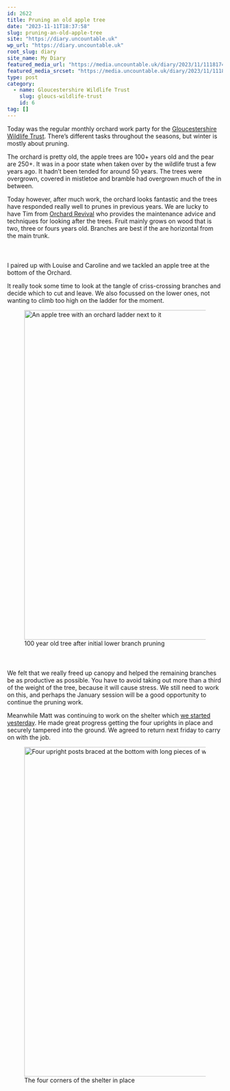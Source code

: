 ```yaml
---
id: 2622
title: Pruning an old apple tree
date: "2023-11-11T18:37:58"
slug: pruning-an-old-apple-tree
site: "https://diary.uncountable.uk"
wp_url: "https://diary.uncountable.uk"
root_slug: diary
site_name: My Diary
featured_media_url: "https://media.uncountable.uk/diary/2023/11/11181743/IMG20231111102807.webp"
featured_media_srcset: "https://media.uncountable.uk/diary/2023/11/11181743/IMG20231111102807-300x167.webp 300w, https://media.uncountable.uk/diary/2023/11/11181743/IMG20231111102807-1024x570.webp 1024w, https://media.uncountable.uk/diary/2023/11/11181743/IMG20231111102807-150x150.webp 150w, https://media.uncountable.uk/diary/2023/11/11181743/IMG20231111102807-640x356.webp 640w, https://media.uncountable.uk/diary/2023/11/11181743/IMG20231111102807.webp 2000w"
type: post
category:
  - name: Gloucestershire Wildlife Trust
    slug: gloucs-wildlife-trust
    id: 6
tag: []
---
```



<p>Today was the regular monthly orchard work party for the <a href="https://www.gloucestershirewildlifetrust.co.uk/volunteer">Gloucestershire Wildlife Trust</a>.  There&#8217;s different tasks throughout the seasons, but winter is mostly about pruning.</p>



<p>The orchard is pretty old, the apple trees are 100+ years old and the pear are 250+.  It was in a poor state when taken over by the wildlife trust a few years ago.  It hadn&#8217;t been tended for around 50 years.  The trees were overgrown, covered in mistletoe and bramble had overgrown much of the in between.</p>



<p>Today however, after much work, the orchard looks fantastic and the trees have responded really well to prunes in previous years.  We are lucky to have Tim from <a href="https://orchardrevival.co.uk/">Orchard Revival</a> who provides the maintenance advice and techniques for looking after the trees.  Fruit mainly grows on wood that is two, three or fours years old.  Branches are best if the are horizontal from the main trunk.</p>


<style>.kb-row-layout-id2622_9ca843-91 > .kt-row-column-wrap{align-content:start;}:where(.kb-row-layout-id2622_9ca843-91 > .kt-row-column-wrap) > .wp-block-kadence-column{justify-content:start;}.kb-row-layout-id2622_9ca843-91 > .kt-row-column-wrap{column-gap:var(--global-kb-gap-md, 2rem);row-gap:var(--global-kb-gap-md, 2rem);padding-top:var(--global-kb-spacing-sm, 1.5rem);padding-bottom:var(--global-kb-spacing-sm, 1.5rem);grid-template-columns:repeat(2, minmax(0, 1fr));}.kb-row-layout-id2622_9ca843-91 > .kt-row-layout-overlay{opacity:0.30;}@media all and (max-width: 1024px){.kb-row-layout-id2622_9ca843-91 > .kt-row-column-wrap{grid-template-columns:repeat(2, minmax(0, 1fr));}}@media all and (max-width: 767px){.kb-row-layout-id2622_9ca843-91 > .kt-row-column-wrap{grid-template-columns:minmax(0, 1fr);}.kb-row-layout-id2622_9ca843-91 > .kt-row-column-wrap > .wp-block-kadence-column:nth-of-type(1){order:2;}.kb-row-layout-id2622_9ca843-91 > .kt-row-column-wrap > .wp-block-kadence-column:nth-of-type(2){order:1;}.kb-row-layout-id2622_9ca843-91 > .kt-row-column-wrap > .wp-block-kadence-column:nth-of-type(3){order:12;}.kb-row-layout-id2622_9ca843-91 > .kt-row-column-wrap > .wp-block-kadence-column:nth-of-type(4){order:11;}.kb-row-layout-id2622_9ca843-91 > .kt-row-column-wrap > .wp-block-kadence-column:nth-of-type(5){order:22;}.kb-row-layout-id2622_9ca843-91 > .kt-row-column-wrap > .wp-block-kadence-column:nth-of-type(6){order:21;}.kb-row-layout-id2622_9ca843-91 > .kt-row-column-wrap > .wp-block-kadence-column:nth-of-type(7){order:32;}.kb-row-layout-id2622_9ca843-91 > .kt-row-column-wrap > .wp-block-kadence-column:nth-of-type(8){order:31;}}</style><div class="kb-row-layout-wrap kb-row-layout-id2622_9ca843-91 alignnone wp-block-kadence-rowlayout"><div class="kt-row-column-wrap kt-has-2-columns kt-row-layout-equal kt-tab-layout-inherit kt-mobile-layout-row kt-row-valign-top">
<style>.kadence-column2622_9a1ef5-27 > .kt-inside-inner-col,.kadence-column2622_9a1ef5-27 > .kt-inside-inner-col:before{border-top-left-radius:0px;border-top-right-radius:0px;border-bottom-right-radius:0px;border-bottom-left-radius:0px;}.kadence-column2622_9a1ef5-27 > .kt-inside-inner-col{column-gap:var(--global-kb-gap-sm, 1rem);}.kadence-column2622_9a1ef5-27 > .kt-inside-inner-col{flex-direction:column;}.kadence-column2622_9a1ef5-27 > .kt-inside-inner-col > .aligncenter{width:100%;}.kadence-column2622_9a1ef5-27 > .kt-inside-inner-col:before{opacity:0.3;}.kadence-column2622_9a1ef5-27{position:relative;}@media all and (max-width: 1024px){.kadence-column2622_9a1ef5-27 > .kt-inside-inner-col{flex-direction:column;justify-content:center;}}@media all and (max-width: 767px){.kadence-column2622_9a1ef5-27 > .kt-inside-inner-col{flex-direction:column;justify-content:center;}}</style>
<div class="wp-block-kadence-column kadence-column2622_9a1ef5-27"><div class="kt-inside-inner-col">
<p>I paired up with Louise and Caroline and we tackled an apple tree at the bottom of the Orchard.  </p>



<p>It really took some time to look at the tangle of criss-crossing branches and decide which to cut and leave.  We also focussed on the lower ones, not wanting to climb too high on the ladder for the moment.</p>
</div></div>


<style>.kadence-column2622_f63949-09 > .kt-inside-inner-col,.kadence-column2622_f63949-09 > .kt-inside-inner-col:before{border-top-left-radius:0px;border-top-right-radius:0px;border-bottom-right-radius:0px;border-bottom-left-radius:0px;}.kadence-column2622_f63949-09 > .kt-inside-inner-col{column-gap:var(--global-kb-gap-sm, 1rem);}.kadence-column2622_f63949-09 > .kt-inside-inner-col{flex-direction:column;}.kadence-column2622_f63949-09 > .kt-inside-inner-col > .aligncenter{width:100%;}.kadence-column2622_f63949-09 > .kt-inside-inner-col:before{opacity:0.3;}.kadence-column2622_f63949-09{position:relative;}@media all and (max-width: 1024px){.kadence-column2622_f63949-09 > .kt-inside-inner-col{flex-direction:column;justify-content:center;}}@media all and (max-width: 767px){.kadence-column2622_f63949-09 > .kt-inside-inner-col{flex-direction:column;justify-content:center;}}</style>
<div class="wp-block-kadence-column kadence-column2622_f63949-09"><div class="kt-inside-inner-col">
<figure class="wp-block-image size-large"><img loading="lazy" decoding="async" width="1024" height="768" src="https://media.uncountable.uk/diary/2023/11/11181744/IMG20231111125150-1024x768.webp" alt="An apple tree with an orchard ladder next to it" class="wp-image-2624" srcset="https://media.uncountable.uk/diary/2023/11/11181744/IMG20231111125150-1024x768.webp 1024w, https://media.uncountable.uk/diary/2023/11/11181744/IMG20231111125150-300x225.webp 300w, https://media.uncountable.uk/diary/2023/11/11181744/IMG20231111125150-640x480.webp 640w, https://media.uncountable.uk/diary/2023/11/11181744/IMG20231111125150.webp 2000w" sizes="auto, (max-width: 1024px) 100vw, 1024px" /><figcaption class="wp-element-caption">100 year old tree after initial lower branch pruning</figcaption></figure>
</div></div>

</div></div>


<p>We felt that we really freed up canopy and helped the remaining branches be as productive as possible.  You have to avoid taking out more than a third of the weight of the tree, because it will cause stress.  We still need to work on this, and perhaps the January session will be a good opportunity to continue the pruning work.</p>



<p>Meanwhile Matt was continuing to work on the shelter which <a href="https://diary.uncountable.uk/2023/11/gimme-shelter/">we started yesterday</a>.  He made great progress getting the four uprights in place and securely tampered into the ground.  We agreed to return next friday to carry on with the job.</p>


<style>.kb-image2622_81731f-15 .kb-image-has-overlay:after{opacity:0.3;}</style>
<figure class="wp-block-kadence-image kb-image2622_81731f-15 size-large"><img loading="lazy" decoding="async" width="1024" height="768" src="https://media.uncountable.uk/diary/2023/11/11183647/IMG20231111130827-1024x768.webp" alt="Four upright posts braced at the bottom with long pieces of wood into a frame" class="kb-img wp-image-2625" srcset="https://media.uncountable.uk/diary/2023/11/11183647/IMG20231111130827-1024x768.webp 1024w, https://media.uncountable.uk/diary/2023/11/11183647/IMG20231111130827-300x225.webp 300w, https://media.uncountable.uk/diary/2023/11/11183647/IMG20231111130827-640x480.webp 640w, https://media.uncountable.uk/diary/2023/11/11183647/IMG20231111130827.webp 2000w" sizes="auto, (max-width: 1024px) 100vw, 1024px" /><figcaption>The four corners of the shelter in place</figcaption></figure>



<p>  </p>
